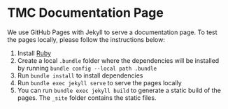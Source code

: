 # TMC Documentation Page

We use GitHub Pages with Jekyll to serve a documentation page.
To test the pages locally, please follow the instructions below:

1. Install [Ruby](https://www.ruby-lang.org/en/downloads/)
2. Create a local `.bundle` folder where the dependencies will be installed by running `bundle config --local path .bundle`
3. Run `bundle install` to install dependencies
4. Run `bundle exec jekyll serve` to serve the pages locally
5. You can run `bundle exec jekyll build` to generate a static build of the pages. The `_site` folder contains the static files.
